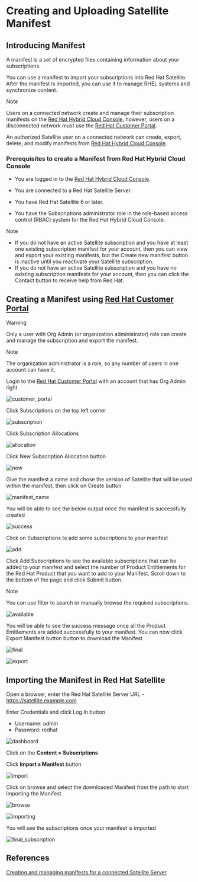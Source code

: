 # Creating and Uploading Satellite Manifest

## Introducing Manifest

A manifest is a set of encrypted files containing information about your subscriptions.

You can use a manifest to import your subscriptions into Red Hat Satellite. After the manifest is imported, you can use it to manage RHEL systems and synchronize content.

> [!NOTE]
> Users on a connected network create and manage their subscription manifests on the [Red Hat Hybrid Cloud Console](https://console.redhat.com), however, users on a disconnected network must use the [Red Hat Customer Portal](https://access.redhat.com).

An authorized Satellite user on a connected network can create, export, delete, and modify manifests from [Red Hat Hybrid Cloud Console](https://console.redhat.com).

### Prerequisites to create a Manifest from Red Hat Hybrid Cloud Console

- You are logged in to the [Red Hat Hybrid Cloud Console](https://console.redhat.com).

- You are connected to a Red Hat Satellite Server.

- You have Red Hat Satellite 6 or later.

- You have the Subscriptions administrator role in the role-based access control (RBAC) system for the Red Hat Hybrid Cloud Console.

> [!NOTE]
> - If you do not have an active Satellite subscription and you have at least one existing subscription manifest for your account, then you can view and export your existing manifests, but the Create new manifest button is inactive until you reactivate your Satellite subscription.
> - If you do not have an active Satellite subscription and you have no existing subscription manifests for your account, then you can click the Contact button to receive help from Red Hat.

## Creating a Manifest using [Red Hat Customer Portal](https://access.redhat.com) 

> [!WARNING]
> Only a user with Org Admin (or organization administrator) role can create and manage the subscription and export the manifest.

> [!NOTE]
> The organization administrator is a role, so any number of users in one account can have it.

Login to the [Red Hat Customer Portal](https://access.redhat.com) with an account that has Org Admin right

![customer_portal](/images/1-portal.png)

Click Subscriptions on the top left corner

![subscription](/images/2-subscription.png)

Click Subscription Allocations

![allocation](/images/3-allocation.png)

Click New Subscription Allocation button

![new](/images/4-new.png)

Give the manifest a name and chose the version of Satellite that will be used within the manifest, then click on Create button

![manifest_name](/images/5-manifest_name.png)

You will be able to see the below output once the manifest is successfully created

![success](/images/6-success.png)

Click on Subscriptions to add some subscriptions to your manifest

![add](/images/7-add.png)

Click Add Subscriptions to see the available subscriptions that can be added to your manifest and select the number of Product Entitlements for the Red Hat Product that you want to add to your Manifest. Scroll down to the bottom of the page and click Submit button.

> [!NOTE]
> You can use filter to search or manually browse the required subscriptions.

![available](/images/8-available.png)

You will be able to see the success message once all the Product Entitlements are added successfully to your manifest. You can now click Export Manifest button button to download the Manifest

![final](/images/9-final.png)

![export](/images/10-export.png)

## Importing the Manifest in Red Hat Satellite

Open a browser, enter the Red Hat Satellite Server URL - https://satellite.example.com

Enter Credentials and click Log In button

- Username: admin
- Password: redhat

![dashboard](/images/11-dashboard.png)

Click on the **Content > Subscriptions**

Click **Import a Manifest** button

![import](/images/12-import.png)

Click on browse and select the downloaded Manifest from the path to start importing the Manifest

![browse](/images/13-browse.png)

![importing](/images/14-importing.png)

You will see the subscriptions once your manifest is imported

![final_subscription](/images/15-final_subscription.png)

## References

[Creating and managing manifests for a connected Satellite Server](https://docs.redhat.com/en/documentation/subscription_central/1-latest/html-single/creating_and_managing_manifests_for_a_connected_satellite_server/index#proc-creating-manifest-satellite-connected)

